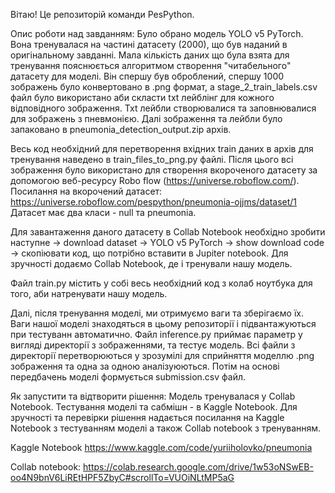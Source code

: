 Вітаю! Це репозиторій команди PesPython. 

Опис роботи над завданням: Було обрано модель YOLO v5 PyTorch. Вона тренувалася на частині датасету (2000), що був наданий в оригінальному завданні. 
Мала кількість даних що була взята для тренування пояснюється алгоритмом створення "читабельного" датасету для моделі. Він спершу був оброблений, спершу 1000 зображень було конвертовано в .png формат,
а stage_2_train_labels.csv файл було використано аби скласти txt лейблінг для кожного відповідного зображення. Txt лейбли створювалися та заповнювалися для зображень з пневмонією. Далі зображення та лейбли було запаковано в pneumonia_detection_output.zip архів.

Весь код необхідний для перетворення вхідних train даних в архів для тренування наведено в train_files_to_png.py файлі. 
Після цього всі зображення було використано для створення вкороченого датасету за допомогою веб-ресурсу Robo flow (https://universe.roboflow.com/). Посилання на вкорочений датасет: 
https://universe.roboflow.com/pespython/pneumonia-ojjms/dataset/1 
Датасет має два класи - null та pneumonia. 

Для завантаження даного датасету в Collab Notebook необхідно зробити наступне -> download dataset -> YOLO v5 PyTorch -> show download code -> скопіювати код, що потрібно вставити в Jupiter notebook. 
Для зручності додаємо Collab Notebook, де і тренували нашу модель.

Файл train.py містить у собі весь необхідний код з колаб ноутбука для того, аби натренувати нашу модель. 

Далі, після тренування моделі, ми отримуємо ваги та зберігаємо їх. Ваги нашої моделі знаходяться в цьому репозиторії і підвантажуються при тестуванн автоматично. 
Файл inference.py приймає параметр у вигляді директорії з зображеннями, та тестує модель. Всі файли з директорії перетворюються у зрозумілі для сприйняття моделлю .png зображення та одна за одною аналізуюються. 
Потім на основі передбачень моделі формується submission.csv файл. 


Як запустити та відтворити рішення: Модель тренувалася у Collab Notebook. Тестування моделі та сабмішн - в Kaggle Notebook. Для зручності та перевірки рішення надається посилання на Kaggle Notebook з тестуванням моделі 
а також Collab notebook з тренуванням. 

Kaggle Notebook https://www.kaggle.com/code/yuriiholovko/pneumonia

Collab notebook: https://colab.research.google.com/drive/1w53oNSwEB-oo4N9bnV6LiREtHPF5ZbyC#scrollTo=VUOiNLtMP5aG
